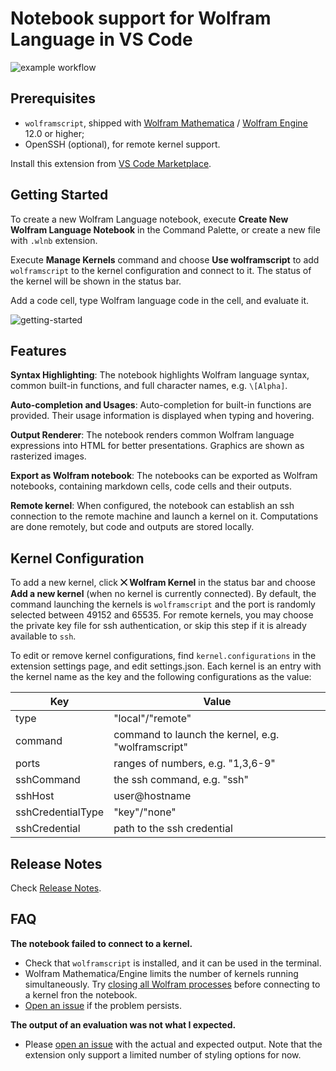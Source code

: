 # Notebook support for Wolfram Language in VS Code

![example workflow](https://github.com/njpipeorgan/wolfram-language-notebook/actions/workflows/main.yml/badge.svg?branch=ci)

## Prerequisites

- `wolframscript`, shipped with [Wolfram Mathematica](https://www.wolfram.com/mathematica/) / [Wolfram Engine](https://www.wolfram.com/engine/) 12.0 or higher;
- OpenSSH (optional), for remote kernel support.

Install this extension from [VS Code Marketplace](https://marketplace.visualstudio.com/items?itemName=njpipeorgan.wolfram-language-notebook).

## Getting Started

To create a new Wolfram Language notebook, execute **Create New Wolfram Language Notebook** in the Command Palette, or create a new file with `.wlnb` extension. 

Execute **Manage Kernels** command and choose **Use wolframscript** to add `wolframscript` to the kernel configuration and connect to it. The status of the kernel will be shown in the status bar. 

Add a code cell, type Wolfram language code  in the cell, and evaluate it. 

![getting-started](images/getting-started.gif)

## Features

**Syntax Highlighting**: The notebook highlights Wolfram language syntax, common built-in functions, and full character names, e.g. `\[Alpha]`.

**Auto-completion and Usages**: Auto-completion for built-in functions are provided. Their usage information is displayed when typing and hovering.

**Output Renderer**: The notebook renders common Wolfram language expressions into HTML for better presentations. Graphics are shown as rasterized images.

**Export as Wolfram notebook**: The notebooks can be exported as Wolfram notebooks, containing markdown cells, code cells and their outputs.

**Remote kernel**: When configured, the notebook can establish an ssh connection to the remote machine and launch a kernel on it. Computations are done remotely, but code and outputs are stored locally.

## Kernel Configuration

To add a new kernel, click **⨉ Wolfram Kernel** in the status bar and choose **Add a new kernel** (when no kernel is currently connected). By default, the command launching the kernels is `wolframscript` and the port is randomly selected between 49152 and 65535. For remote kernels, you may choose the private key file for ssh authentication, or skip this step if it is already available to `ssh`.

To edit or remove kernel configurations, find `kernel.configurations` in the extension settings page, and edit settings.json. Each kernel is an entry with the kernel name as the key and the following configurations as the value: 

| Key               | Value                                              |
|-------------------|----------------------------------------------------|
| type              | "local"/"remote"                                   |
| command           | command to launch the kernel, e.g. "wolframscript" |
| ports             | ranges of numbers, e.g. "1,3,6-9"                  |
| sshCommand        | the ssh command, e.g. "ssh"                        |
| sshHost           | user@hostname                                      |
| sshCredentialType | "key"/"none"                                       |
| sshCredential     | path to the ssh credential                         |

## Release Notes

Check [Release Notes](https://github.com/njpipeorgan/wolfram-language-notebook/wiki/Release-Notes).

## FAQ

**The notebook failed to connect to a kernel.**

  - Check that `wolframscript` is installed, and it can be used in the terminal.
  - Wolfram Mathematica/Engine limits the number of kernels running simultaneously. Try [closing all Wolfram processes](https://support.wolfram.com/36360) before connecting to a kernel fron the notebook.
  - [Open an issue](https://github.com/njpipeorgan/wolfram-language-notebook/issues) if the problem persists.

**The output of an evaluation was not what I expected.**

  - Please [open an issue](https://github.com/njpipeorgan/wolfram-language-notebook/issues) with the actual and expected output. Note that the extension only support a limited number of styling options for now. 
